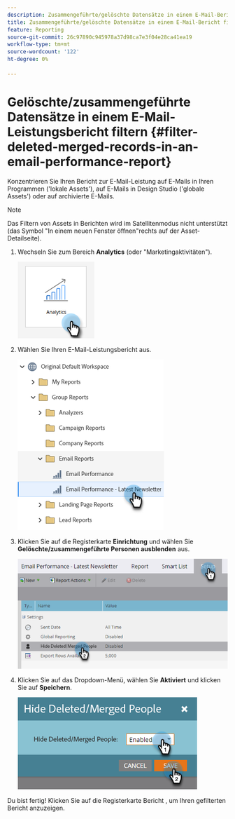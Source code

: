 ```yaml
---
description: Zusammengeführte/gelöschte Datensätze in einem E-Mail-Bericht filtern - Marketo Docs - Produktdokumentation
title: Zusammengeführte/gelöschte Datensätze in einem E-Mail-Bericht filtern
feature: Reporting
source-git-commit: 26c97890c945978a37d98ca7e3f04e28ca41ea19
workflow-type: tm+mt
source-wordcount: '122'
ht-degree: 0%

---
```


# Gelöschte/zusammengeführte Datensätze in einem E-Mail-Leistungsbericht filtern {#filter-deleted-merged-records-in-an-email-performance-report}

Konzentrieren Sie Ihren Bericht zur E-Mail-Leistung auf E-Mails in Ihren Programmen (&#39;lokale Assets&#39;), auf E-Mails in Design Studio (&#39;globale Assets&#39;) oder auf archivierte E-Mails.

>[!NOTE]
>
>Das Filtern von Assets in Berichten wird im Satellitenmodus nicht unterstützt (das Symbol &quot;In einem neuen Fenster öffnen&quot;rechts auf der Asset-Detailseite).

1. Wechseln Sie zum Bereich **Analytics** (oder &quot;Marketingaktivitäten&quot;).

   ![](assets/filter-deleted-merged-records-in-an-email-performance-report-1.png)

1. Wählen Sie Ihren E-Mail-Leistungsbericht aus.

   ![](assets/filter-deleted-merged-records-in-an-email-performance-report-2.png)

1. Klicken Sie auf die Registerkarte **Einrichtung** und wählen Sie **Gelöschte/zusammengeführte Personen ausblenden** aus.

   ![](assets/filter-deleted-merged-records-in-an-email-performance-report-3.png)

1. Klicken Sie auf das Dropdown-Menü, wählen Sie **Aktiviert** und klicken Sie auf **Speichern**.

   ![](assets/filter-deleted-merged-records-in-an-email-performance-report-4.png)

Du bist fertig! Klicken Sie auf die Registerkarte Bericht , um Ihren gefilterten Bericht anzuzeigen.
